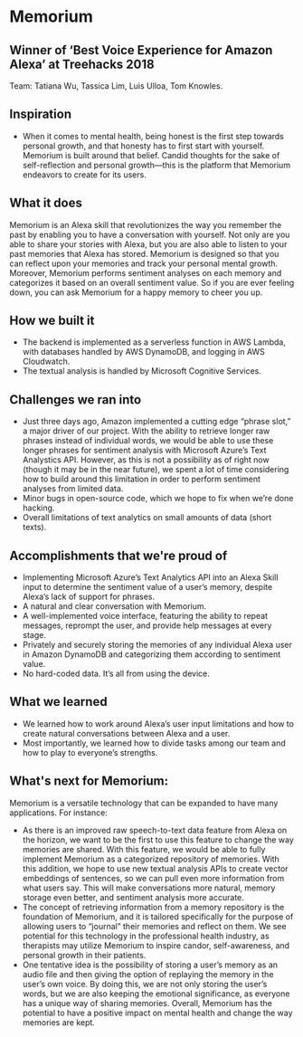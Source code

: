 # Memorium

## Winner of ‘Best Voice Experience for Amazon Alexa’ at Treehacks 2018

Team: Tatiana Wu, Tassica Lim, Luis Ulloa, Tom Knowles.

## Inspiration
- When it comes to mental health, being honest is the first step towards personal growth, and that honesty has to first start with yourself. Memorium is built around that belief. Candid thoughts for the sake of self-reflection and personal growth—this is the platform that Memorium endeavors to create for its users.

## What it does
Memorium is an Alexa skill that revolutionizes the way you remember the past by enabling you to have a conversation with yourself. Not only are you able to share your stories with Alexa, but you are also able to listen to your past memories that Alexa has stored. Memorium is designed so that you can reflect upon your memories and track your personal mental growth. Moreover, Memorium performs sentiment analyses on each memory and categorizes it based on an overall sentiment value. So if you are ever feeling down, you can ask Memorium for a happy memory to cheer you up.

## How we built it
- The backend is implemented as a serverless function in AWS Lambda, with databases handled by AWS DynamoDB, and logging in AWS Cloudwatch.
- The textual analysis is handled by Microsoft Cognitive Services.

## Challenges we ran into
- Just three days ago, Amazon implemented a cutting edge “phrase slot,” a major driver of our project. With the ability to retrieve longer raw phrases instead of individual words, we would be able to use these longer phrases for sentiment analysis with Microsoft Azure’s Text Analystics API. However, as this is not a possibility as of right now (though it may be in the near future), we spent a lot of time considering how to build around this limitation in order to perform sentiment analyses from limited data.
- Minor bugs in open-source code, which we hope to fix when we’re done hacking.
- Overall limitations of text analytics on small amounts of data (short texts).

## Accomplishments that we're proud of
- Implementing Microsoft Azure’s Text Analytics API into an Alexa Skill input to determine the sentiment value of a user’s memory, despite Alexa’s lack of support for phrases.
- A natural and clear conversation with Memorium.
- A well-implemented voice interface, featuring the ability to repeat messages, reprompt the user, and provide help messages at every stage.
- Privately and securely storing the memories of any individual Alexa user in Amazon DynamoDB and categorizing them according to sentiment value.
- No hard-coded data. It’s all from using the device.

## What we learned
- We learned how to work around Alexa’s user input limitations and how to create natural conversations between Alexa and a user.
- Most importantly, we learned how to divide tasks among our team and how to play to everyone’s strengths.

## What's next for Memorium:
Memorium is a versatile technology that can be expanded to have many applications. For instance:
- As there is an improved raw speech-to-text data feature from Alexa on the horizon, we want to be the first to use this feature to change the way memories are shared. With this feature, we would be able to fully implement Memorium as a categorized repository of memories. With this addition, we hope to use new textual analysis APIs to create vector embeddings of sentences, so we can pull even more information from what users say. This will make conversations more natural, memory storage even better, and sentiment analysis more accurate.
- The concept of retrieving information from a memory repository is the foundation of Memorium, and it is tailored specifically for the purpose of allowing users to “journal” their memories and reflect on them. We see potential for this technology in the professional health industry, as therapists may utilize Memorium to inspire candor, self-awareness, and personal growth in their patients.
- One tentative idea is the possibility of storing a user’s memory as an audio file and then giving the option of replaying the memory in the user’s own voice. By doing this, we are not only storing the user’s words, but we are also keeping the emotional significance, as everyone has a unique way of sharing memories.
Overall, Memorium has the potential to have a positive impact on mental health and change the way memories are kept.
